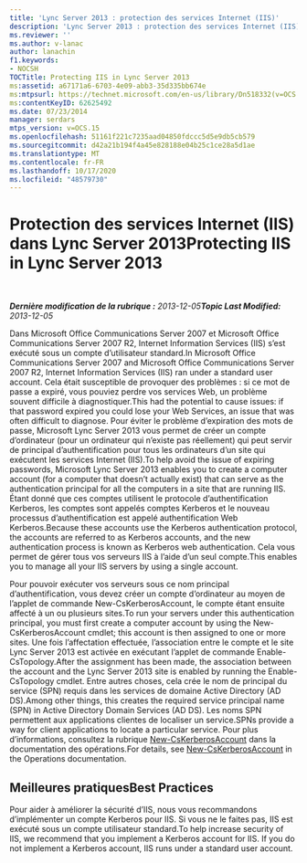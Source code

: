 ```yaml
---
title: 'Lync Server 2013 : protection des services Internet (IIS)'
description: 'Lync Server 2013 : protection des services Internet (IIS).'
ms.reviewer: ''
ms.author: v-lanac
author: lanachin
f1.keywords:
- NOCSH
TOCTitle: Protecting IIS in Lync Server 2013
ms:assetid: a67171a6-6703-4e09-abb3-35d335bb674e
ms:mtpsurl: https://technet.microsoft.com/en-us/library/Dn518332(v=OCS.15)
ms:contentKeyID: 62625492
ms.date: 07/23/2014
manager: serdars
mtps_version: v=OCS.15
ms.openlocfilehash: 51161f221c7235aad04850fdccc5d5e9db5cb579
ms.sourcegitcommit: d42a21b194f4a45e828188e04b25c1ce28a5d1ae
ms.translationtype: MT
ms.contentlocale: fr-FR
ms.lasthandoff: 10/17/2020
ms.locfileid: "48579730"
---
```

# <a name="protecting-iis-in-lync-server-2013"></a><span data-ttu-id="da848-103">Protection des services Internet (IIS) dans Lync Server 2013</span><span class="sxs-lookup"><span data-stu-id="da848-103">Protecting IIS in Lync Server 2013</span></span>

<div data-xmlns="http://www.w3.org/1999/xhtml">

<div class="topic" data-xmlns="http://www.w3.org/1999/xhtml" data-msxsl="urn:schemas-microsoft-com:xslt" data-cs="https://msdn.microsoft.com/">

<div data-asp="https://msdn2.microsoft.com/asp">



</div>

<div id="mainSection">

<div id="mainBody">

<span> </span>

<span data-ttu-id="da848-104">_**Dernière modification de la rubrique :** 2013-12-05_</span><span class="sxs-lookup"><span data-stu-id="da848-104">_**Topic Last Modified:** 2013-12-05_</span></span>

<span data-ttu-id="da848-105">Dans Microsoft Office Communications Server 2007 et Microsoft Office Communications Server 2007 R2, Internet Information Services (IIS) s’est exécuté sous un compte d’utilisateur standard.</span><span class="sxs-lookup"><span data-stu-id="da848-105">In Microsoft Office Communications Server 2007 and Microsoft Office Communications Server 2007 R2, Internet Information Services (IIS) ran under a standard user account.</span></span> <span data-ttu-id="da848-106">Cela était susceptible de provoquer des problèmes : si ce mot de passe a expiré, vous pouviez perdre vos services Web, un problème souvent difficile à diagnostiquer.</span><span class="sxs-lookup"><span data-stu-id="da848-106">This had the potential to cause issues: if that password expired you could lose your Web Services, an issue that was often difficult to diagnose.</span></span> <span data-ttu-id="da848-107">Pour éviter le problème d’expiration des mots de passe, Microsoft Lync Server 2013 vous permet de créer un compte d’ordinateur (pour un ordinateur qui n’existe pas réellement) qui peut servir de principal d’authentification pour tous les ordinateurs d’un site qui exécutent les services Internet (IIS).</span><span class="sxs-lookup"><span data-stu-id="da848-107">To help avoid the issue of expiring passwords, Microsoft Lync Server 2013 enables you to create a computer account (for a computer that doesn’t actually exist) that can serve as the authentication principal for all the computers in a site that are running IIS.</span></span> <span data-ttu-id="da848-108">Étant donné que ces comptes utilisent le protocole d’authentification Kerberos, les comptes sont appelés comptes Kerberos et le nouveau processus d’authentification est appelé authentification Web Kerberos.</span><span class="sxs-lookup"><span data-stu-id="da848-108">Because these accounts use the Kerberos authentication protocol, the accounts are referred to as Kerberos accounts, and the new authentication process is known as Kerberos web authentication.</span></span> <span data-ttu-id="da848-109">Cela vous permet de gérer tous vos serveurs IIS à l’aide d’un seul compte.</span><span class="sxs-lookup"><span data-stu-id="da848-109">This enables you to manage all your IIS servers by using a single account.</span></span>

<span data-ttu-id="da848-110">Pour pouvoir exécuter vos serveurs sous ce nom principal d’authentification, vous devez créer un compte d’ordinateur au moyen de l’applet de commande New-CsKerberosAccount, le compte étant ensuite affecté à un ou plusieurs sites.</span><span class="sxs-lookup"><span data-stu-id="da848-110">To run your servers under this authentication principal, you must first create a computer account by using the New-CsKerberosAccount cmdlet; this account is then assigned to one or more sites.</span></span> <span data-ttu-id="da848-111">Une fois l’affectation effectuée, l’association entre le compte et le site Lync Server 2013 est activée en exécutant l’applet de commande Enable-CsTopology.</span><span class="sxs-lookup"><span data-stu-id="da848-111">After the assignment has been made, the association between the account and the Lync Server 2013 site is enabled by running the Enable-CsTopology cmdlet.</span></span> <span data-ttu-id="da848-112">Entre autres choses, cela crée le nom de principal du service (SPN) requis dans les services de domaine Active Directory (AD DS).</span><span class="sxs-lookup"><span data-stu-id="da848-112">Among other things, this creates the required service principal name (SPN) in Active Directory Domain Services (AD DS).</span></span> <span data-ttu-id="da848-113">Les noms SPN permettent aux applications clientes de localiser un service.</span><span class="sxs-lookup"><span data-stu-id="da848-113">SPNs provide a way for client applications to locate a particular service.</span></span> <span data-ttu-id="da848-114">Pour plus d’informations, consultez la rubrique [New-CsKerberosAccount](https://docs.microsoft.com/powershell/module/skype/New-CsKerberosAccount) dans la documentation des opérations.</span><span class="sxs-lookup"><span data-stu-id="da848-114">For details, see [New-CsKerberosAccount](https://docs.microsoft.com/powershell/module/skype/New-CsKerberosAccount) in the Operations documentation.</span></span>

<div>

## <a name="best-practices"></a><span data-ttu-id="da848-115">Meilleures pratiques</span><span class="sxs-lookup"><span data-stu-id="da848-115">Best Practices</span></span>

<span data-ttu-id="da848-p103">Pour aider à améliorer la sécurité d’IIS, nous vous recommandons d’implémenter un compte Kerberos pour IIS. Si vous ne le faites pas, IIS est exécuté sous un compte utilisateur standard.</span><span class="sxs-lookup"><span data-stu-id="da848-p103">To help increase security of IIS, we recommend that you implement a Kerberos account for IIS. If you do not implement a Kerberos account, IIS runs under a standard user account.</span></span>

</div>

</div>

<span> </span>

</div>

</div>

</div>

